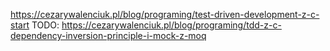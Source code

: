 https://cezarywalenciuk.pl/blog/programing/test-driven-development-z-c-start
TODO: https://cezarywalenciuk.pl/blog/programing/tdd-z-c-dependency-inversion-principle-i-mock-z-moq